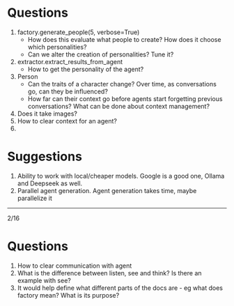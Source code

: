 # Questions
1. factory.generate_people(5, verbose=True)
    - How does this evaluate what people to create? How does it choose which personalities?
    - Can we alter the creation of personalities? Tune it?
2. extractor.extract_results_from_agent
    - How to get the personality of the agent?
3. Person
    - Can the traits of a character change? Over time, as conversations go, can they be influenced?
    - How far can their context go before agents start forgetting previous conversations? What can be done about context management?
4. Does it take images? 
5. How to clear context for an agent? 
6. 


# Suggestions
1. Ability to work with local/cheaper models. Google is a good one, Ollama and Deepseek as well.
2. Parallel agent generation. Agent generation takes time, maybe parallelize it

--------

2/16

# Questions
1. How to clear communication with agent
2. What is the difference between listen, see and think? Is there an example with see?
1. It would help define what different parts of the docs are - eg what does factory mean? What is its purpose?
